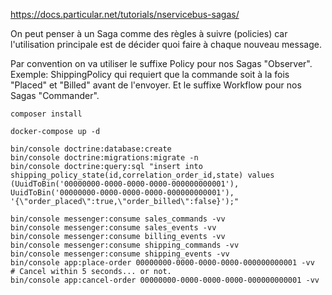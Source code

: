 
https://docs.particular.net/tutorials/nservicebus-sagas/

On peut penser à un Saga comme des règles à suivre (policies) car l'utilisation principale est de décider quoi faire à chaque nouveau message.

Par convention on va utiliser le suffixe Policy pour nos Sagas "Observer". Exemple: ShippingPolicy qui requiert que la commande soit à la fois "Placed" et "Billed" avant de l'envoyer. Et le suffixe Workflow pour nos Sagas "Commander".

    composer install

    docker-compose up -d

    bin/console doctrine:database:create
    bin/console doctrine:migrations:migrate -n
    bin/console doctrine:query:sql "insert into shipping_policy_state(id,correlation_order_id,state) values (UuidToBin('00000000-0000-0000-0000-000000000001'), UuidToBin('00000000-0000-0000-0000-000000000001'), '{\"order_placed\":true,\"order_billed\":false}');"

    bin/console messenger:consume sales_commands -vv
    bin/console messenger:consume sales_events -vv
    bin/console messenger:consume billing_events -vv
    bin/console messenger:consume shipping_commands -vv
    bin/console messenger:consume shipping_events -vv
    bin/console app:place-order 00000000-0000-0000-0000-000000000001 -vv
    # Cancel within 5 seconds... or not.
    bin/console app:cancel-order 00000000-0000-0000-0000-000000000001 -vv
